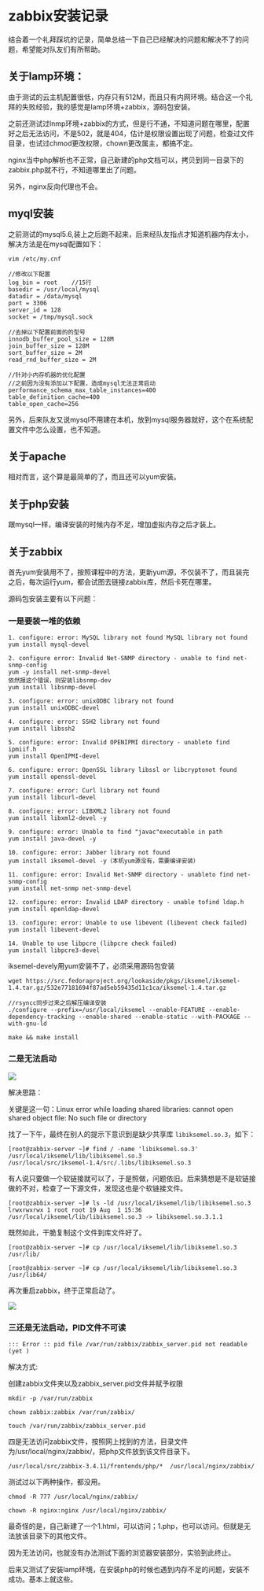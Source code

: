 # zabbix安装记录

结合着一个礼拜踩坑的记录，简单总结一下自己已经解决的问题和解决不了的问题，希望能对队友们有所帮助。

## 关于lamp环境：

由于测试的云主机配置很低，内存只有512M，而且只有内网环境。结合这一个礼拜的失败经验，我的感觉是lamp环境+zabbix，源码包安装。

之前还测试过lnmp环境+zabbix的方式，但是行不通，不知道问题在哪里，配置好之后无法访问，不是502，就是404，估计是权限设置出现了问题，检查过文件目录，也试过chmod更改权限，chown更改属主，都搞不定。

nginx当中php解析也不正常，自己新建的php文档可以，拷贝到同一目录下的zabbix.php就不行，不知道哪里出了问题。

另外，nginx反向代理也不会。

## myql安装

之前测试的mysql5.6,装上之后跑不起来，后来经队友指点才知道机器内存太小，解决方法是在mysql配置如下：

```
vim /etc/my.cnf

//修改以下配置
log_bin = root    //15行
basedir = /usr/local/mysql
datadir = /data/mysql
port = 3306
server_id = 128
socket = /tmp/mysql.sock

//去掉以下配置前面的的型号
innodb_buffer_pool_size = 128M     
join_buffer_size = 128M
sort_buffer_size = 2M
read_rnd_buffer_size = 2M

//针对小内存机器的优化配置
//之前因为没有添加以下配置，造成mysql无法正常启动
performance_schema_max_table_instances=400
table_definition_cache=400
table_open_cache=256
```

另外，后来队友又说mysql不用建在本机，放到mysql服务器就好，这个在系统配置文件中怎么设置，也不知道。

## 关于apache

相对而言，这个算是最简单的了，而且还可以yum安装。

## 关于php安装

跟mysql一样，编译安装的时候内存不足，增加虚拟内存之后才装上。
 
## 关于zabbix

首先yum安装用不了，按照课程中的方法，更新yum源，不仅装不了，而且装完之后，每次运行yum，都会试图去链接zabbix库，然后卡死在哪里。

源码包安装主要有以下问题：

### 一是要装一堆的依赖

```
1. configure: error: MySQL library not found MySQL library not found
yum install mysql-devel  

2. configure error: Invalid Net-SNMP directory - unable to find net-snmp-config
yum -y install net-snmp-devel
依然报这个错误，则安装libsnmp-dev
yum install libsnmp-devel

3. configure: error: unixODBC library not found
yum install unixODBC-devel

4. configure: error: SSH2 library not found
yum install libssh2

5. configure: error: Invalid OPENIPMI directory - unableto find ipmiif.h
yum install OpenIPMI-devel

6. configure: error: OpenSSL library libssl or libcryptonot found
yum install openssl-devel

7. configure: error: Curl library not found
yum install libcurl-devel

8. configure: error: LIBXML2 library not found
yum install libxml2-devel -y

9. configure: error: Unable to find "javac"executable in path
yum install java-devel -y

10. configure: error: Jabber library not found
yum install iksemel-devel -y（本机yum源没有，需要编译安装）

11. configure: error: Invalid Net-SNMP directory - unableto find net-snmp-config
yum install net-snmp net-snmp-devel

12. configure: error: Invalid LDAP directory - unable tofind ldap.h
yum install openldap-devel

13. configure: error: Unable to use libevent (libevent check failed)
yum install libevent-devel

14. Unable to use libpcre (libpcre check failed) 
yum install libpcre3-devel
```

iksemel-devely用yum安装不了，必须采用源码包安装

```
wget https://src.fedoraproject.org/lookaside/pkgs/iksemel/iksemel-1.4.tar.gz/532e77181694f87ad5eb59435d11c1ca/iksemel-1.4.tar.gz

//rsyncc同步过来之后解压编译安装
./configure --prefix=/usr/local/iksemel --enable-FEATURE --enable-dependency-tracking --enable-shared --enable-static --with-PACKAGE --with-gnu-ld

make && make install 
```

### 二是无法启动

![](https://farm1.staticflickr.com/928/43067430134_7b54ae2551_o.jpg)

解决思路：

关键是这一句：Linux error while loading shared libraries: cannot open shared object file: No such file or directory

找了一下午，最终在别人的提示下意识到是缺少共享库 `libiksemel.so.3`，如下：

```
[root@zabbix-server ~]# find / -name 'libiksemel.so.3'
/usr/local/iksemel/lib/libiksemel.so.3
/usr/local/src/iksemel-1.4/src/.libs/libiksemel.so.3
```

有人说只要做一个软链接就可以了，于是照做，问题依旧。后来猜想是不是软链接做的不对，检查了一下源文件，发现这也是个软链接文件。

```
[root@zabbix-server ~]# ls -ld /usr/local/iksemel/lib/libiksemel.so.3
lrwxrwxrwx 1 root root 19 Aug  1 15:36 /usr/local/iksemel/lib/libiksemel.so.3 -> libiksemel.so.3.1.1
```

既然如此，干脆复制这个文件到库文件好了。

```
[root@zabbix-server ~]# cp /usr/local/iksemel/lib/libiksemel.so.3 /usr/lib/

[root@zabbix-server ~]# cp /usr/local/iksemel/lib/libiksemel.so.3 /usr/lib64/
```

再次重启zabbix，终于正常启动了。

![](https://farm1.staticflickr.com/855/43783897191_6a34b30eaf_o.png)

### 三还是无法启动，PID文件不可读

```
::: Error :: pid file /var/run/zabbix/zabbix_server.pid not readable (yet )
```

解决方式:

创建zabbix文件夹以及zabbix_server.pid文件并赋予权限

```
mkdir -p /var/run/zabbix

chown zabbix:zabbix /var/run/zabbix/

touch /var/run/zabbix/zabbix_server.pid
```

四是无法访问zabbix文件，按照网上找到的方法，目录文件为/usr/local/nginx/zabbix/，把php文件放到该文件目录下。

```
/usr/local/src/zabbix-3.4.11/frontends/php/*  /usr/local/nginx/zabbix/
```

测试过以下两种操作，都没用。

```
chmod -R 777 /usr/local/nginx/zabbix/

chown -R nginx:nginx /usr/local/nginx/zabbix/
```

最奇怪的是，自己新建了一个1.html，可以访问；1.php，也可以访问。但就是无法放该目录下的其他文件。

因为无法访问，也就没有办法测试下面的浏览器安装部分，实验到此终止。

后来又测试了安装lamp环境，在安装php的时候也遇到内存不足的问题，安装不成功。基本上就这些。